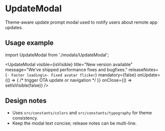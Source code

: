 UpdateModal
===========

Theme-aware update prompt modal used to notify users about remote app updates.

Usage example
-------------

import UpdateModal from './modals/UpdateModal';

<UpdateModal
  visible={isVisible}
  title="New version available"
  message="We've shipped performance fixes and bugfixes."
  releaseNotes={`- Faster loading\n- Fixed avatar flicker`}
  mandatory={false}
  onUpdate={() => { /* trigger OTA update or navigation */ }}
  onClose={() => setIsVisible(false)}
/>

Design notes
------------
- Uses `src/constants/colors` and `src/constants/typography` for theme consistency.
- Keep the modal text concise; release notes can be multi-line.
